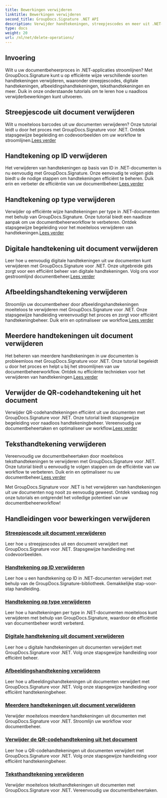 ```yaml
---
title: Bewerkingen verwijderen
linktitle: Bewerkingen verwijderen
second_title: GroupDocs.Signature .NET API
description: Verwijder handtekeningen, streepjescodes en meer uit .NET-documenten met GroupDocs.Signature. Ontdek nu tutorials voor efficiënt documentbeheer!
type: docs
weight: 20
url: /nl/net/delete-operations/
---
```

## Invoering

Wilt u uw documentbeheerproces in .NET-applicaties stroomlijnen? Met GroupDocs.Signature kunt u op efficiënte wijze verschillende soorten handtekeningen verwijderen, waaronder streepjescodes, digitale handtekeningen, afbeeldingshandtekeningen, teksthandtekeningen en meer. Duik in onze onderstaande tutorials om te leren hoe u naadloos verwijderbewerkingen kunt uitvoeren.

## Streepjescode uit document verwijderen
 Wilt u moeiteloos barcodes uit uw documenten verwijderen? Onze tutorial leidt u door het proces met GroupDocs.Signature voor .NET. Ontdek stapsgewijze begeleiding en codevoorbeelden om uw workflow te stroomlijnen.[Lees verder](./delete-barcode/)

## Handtekening op ID verwijderen
 Het verwijderen van handtekeningen op basis van ID in .NET-documenten is nu eenvoudig met GroupDocs.Signature. Onze eenvoudig te volgen gids biedt u de nodige stappen om handtekeningen efficiënt te beheren. Duik erin en verbeter de efficiëntie van uw documentbeheer.[Lees verder](./delete-signature-by-id/)

## Handtekening op type verwijderen
Verwijder op efficiënte wijze handtekeningen per type in .NET-documenten met behulp van GroupDocs.Signature. Onze tutorial biedt een naadloze aanpak om uw documentbeheerworkflow te verbeteren. Ontdek stapsgewijze begeleiding voor het moeiteloos verwijderen van handtekeningen.[Lees verder](./delete-signature-by-type/)

## Digitale handtekening uit document verwijderen
 Leer hoe u eenvoudig digitale handtekeningen uit uw documenten kunt verwijderen met GroupDocs.Signature voor .NET. Onze uitgebreide gids zorgt voor een efficiënt beheer van digitale handtekeningen. Volg ons voor gestroomlijnd documentbeheer.[Lees verder](./delete-digital-signature/)

## Afbeeldingshandtekening verwijderen
 Stroomlijn uw documentbeheer door afbeeldingshandtekeningen moeiteloos te verwijderen met GroupDocs.Signature voor .NET. Onze stapsgewijze handleiding vereenvoudigt het proces en zorgt voor efficiënt handtekeningbeheer. Duik erin en optimaliseer uw workflow.[Lees verder](./delete-image-signature/)

## Meerdere handtekeningen uit document verwijderen
Het beheren van meerdere handtekeningen in uw documenten is probleemloos met GroupDocs.Signature voor .NET. Onze tutorial begeleidt u door het proces en helpt u bij het stroomlijnen van uw documentbeheerworkflow. Ontdek nu efficiënte technieken voor het verwijderen van handtekeningen.[Lees verder](./delete-multiple-signatures/)

## Verwijder de QR-codehandtekening uit het document
 Verwijder QR-codehandtekeningen efficiënt uit uw documenten met GroupDocs.Signature voor .NET. Onze tutorial biedt stapsgewijze begeleiding voor naadloos handtekeningbeheer. Vereenvoudig uw documentbeheertaken en optimaliseer uw workflow.[Lees verder](./delete-qr-code-signature/)

## Teksthandtekening verwijderen
 Vereenvoudig uw documentbeheertaken door moeiteloos teksthandtekeningen te verwijderen met GroupDocs.Signature voor .NET. Onze tutorial biedt u eenvoudig te volgen stappen om de efficiëntie van uw workflow te verbeteren. Duik erin en optimaliseer nu uw documentbeheer.[Lees verder](./delete-text-signature/)

Met GroupDocs.Signature voor .NET is het verwijderen van handtekeningen uit uw documenten nog nooit zo eenvoudig geweest. Ontdek vandaag nog onze tutorials en ontgrendel het volledige potentieel van uw documentbeheerworkflow!
## Handleidingen voor bewerkingen verwijderen
### [Streepjescode uit document verwijderen](./delete-barcode/)
Leer hoe u streepjescodes uit een document verwijdert met GroupDocs.Signature voor .NET. Stapsgewijze handleiding met codevoorbeelden.
### [Handtekening op ID verwijderen](./delete-signature-by-id/)
Leer hoe u een handtekening op ID in .NET-documenten verwijdert met behulp van de GroupDocs.Signature-bibliotheek. Gemakkelijke stap-voor-stap handleiding.
### [Handtekening op type verwijderen](./delete-signature-by-type/)
Leer hoe u handtekeningen per type in .NET-documenten moeiteloos kunt verwijderen met behulp van GroupDocs.Signature, waardoor de efficiëntie van documentbeheer wordt verbeterd.
### [Digitale handtekening uit document verwijderen](./delete-digital-signature/)
Leer hoe u digitale handtekeningen uit documenten verwijdert met GroupDocs.Signature voor .NET. Volg onze stapsgewijze handleiding voor efficiënt beheer.
### [Afbeeldingshandtekening verwijderen](./delete-image-signature/)
Leer hoe u afbeeldingshandtekeningen uit documenten verwijdert met GroupDocs.Signature voor .NET. Volg onze stapsgewijze handleiding voor efficiënt handtekeningbeheer.
### [Meerdere handtekeningen uit document verwijderen](./delete-multiple-signatures/)
Verwijder moeiteloos meerdere handtekeningen uit documenten met GroupDocs.Signature voor .NET. Stroomlijn uw workflow voor documentbeheer.
### [Verwijder de QR-codehandtekening uit het document](./delete-qr-code-signature/)
Leer hoe u QR-codehandtekeningen uit documenten verwijdert met GroupDocs.Signature voor .NET. Volg onze stapsgewijze handleiding voor efficiënt handtekeningbeheer.
### [Teksthandtekening verwijderen](./delete-text-signature/)
Verwijder moeiteloos teksthandtekeningen uit documenten met GroupDocs.Signature voor .NET. Vereenvoudig uw documentbeheertaken.